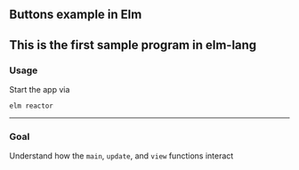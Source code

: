 ## Buttons example in Elm
This is the first sample program in elm-lang 
---
### Usage

Start the app via
```
elm reactor
```

---
### Goal
Understand how the `main`, `update`, and `view` functions interact
